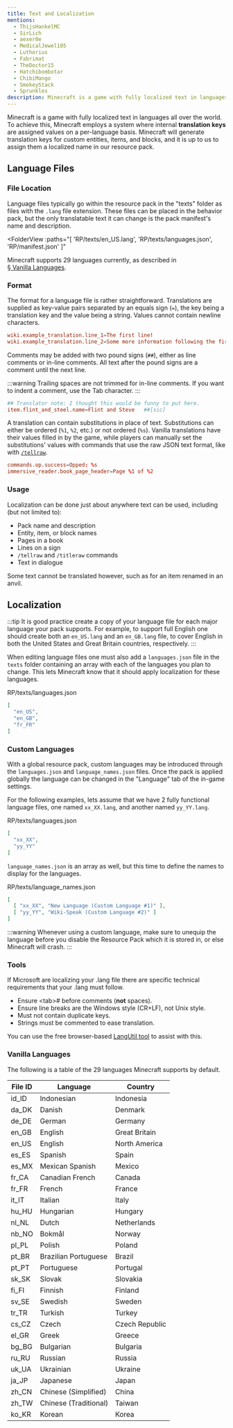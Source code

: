 ```yaml
---
title: Text and Localization
mentions:
  - ThijsHankelMC
  - SirLich
  - aexer0e
  - MedicalJewel105
  - Luthorius
  - Fabrimat
  - TheDoctor15
  - Hatchibombotar
  - ChibiMango
  - SmokeyStack
  - Sprunkles
description: Minecraft is a game with fully localized text in languages all over the world.
---
```


Minecraft is a game with fully localized text in languages all over the world. To achieve this, Minecraft employs a system where internal **translation keys** are assigned values on a per-language basis. Minecraft will generate translation keys for custom entities, items, and blocks, and it is up to us to assign them a localized name in our resource pack.

## Language Files

### File Location

Language files typically go within the resource pack in the "texts" folder as files with the `.lang` file extension. These files can be placed in the behavior pack, but the only translatable text it can change is the pack manifest's name and description.

<FolderView :paths="[
  'RP/texts/en_US.lang',
  'RP/texts/languages.json',
  'RP/manifest.json'
]"
></FolderView>

Minecraft supports 29 languages currently, as described in [§ Vanilla Languages](/concepts/text-and-translations#vanilla-languages).

### Format

The format for a language file is rather straightforward. Translations are supplied as key-value pairs separated by an equals sign (`=`), the key being a translation key and the value being a string. Values cannot contain newline characters.

```toml
wiki.example_translation.line_1=The first line!
wiki.example_translation.line_2=Some more information following the first line.
```

Comments may be added with two pound signs (`##`), either as line comments or in-line comments. All text after the pound signs are a comment until the next line.

:::warning
Trailing spaces are not trimmed for in-line comments. If you want to indent a comment, use the Tab character.
:::

```toml
## Translator note: I thought this would be funny to put here.
item.flint_and_steel.name=Flint and Steve	##[sic]
```

A translation can contain substitutions in place of text. Substitutions can either be ordered (`%1`, `%2`, etc.) or not ordered (`%s`). Vanilla translations have their values filled in by the game, while players can manually set the substitutions' values with commands that use the raw JSON text format, like with [`/tellraw`](/commands/tellraw).

```toml
commands.op.success=Opped: %s
immersive_reader.book_page_header=Page %1 of %2
```

### Usage

Localization can be done just about anywhere text can be used, including (but not limited to):

-   Pack name and description
-   Entity, item, or block names
-   Pages in a book
-   Lines on a sign
-   `/tellraw` and `/titleraw` commands
-   Text in dialogue

Some text cannot be translated however, such as for an item renamed in an anvil.

## Localization

:::tip
It is good practice create a copy of your language file for each major language your pack supports. For example, to support full English one should create both an `en_US.lang` and an `en_GB.lang` file, to cover English in both the United States and Great Britain countries, respectively.
:::

When editing language files one must also add a `languages.json` file in the `texts` folder containing an array with each of the languages you plan to change. This lets Minecraft know that it should apply localization for these languages.

<CodeHeader>RP/texts/languages.json</CodeHeader>

```json
[
  "en_US",
  "en_GB",
  "fr_FR"
]
```

### Custom Languages

With a global resource pack, custom languages may be introduced through the `languages.json` and `language_names.json` files. Once the pack is applied globally the language can be changed in the "Language" tab of the in-game settings.

For the following examples, lets assume that we have 2 fully functional language files, one named `xx_XX.lang`, and another named `yy_YY.lang`.

<CodeHeader>RP/texts/languages.json</CodeHeader>

```json
[
  "xx_XX",
  "yy_YY"
]
```

`language_names.json` is an array as well, but this time to define the names to display for the languages.

<CodeHeader>RP/texts/language_names.json</CodeHeader>

```json
[
  [ "xx_XX", "New Language (Custom Language #1)" ],
  [ "yy_YY", "Wiki-Speak (Custom Language #2)" ]
]
```

:::warning
 Whenever using a custom language, make sure to unequip the language before you disable the Resource Pack which it is stored in, or else Minecraft will crash.
:::

### Tools
If Microsoft are localizing your .lang file there are specific technical requirements that your .lang must follow. 

- Ensure &lt;tab&gt;# before comments (**not** spaces).
- Ensure line breaks are the Windows style (CR+LF), not Unix style.
- Must not contain duplicate keys.
- Strings must be commented to ease translation.

You can use the free browser-based [LangUtil tool](https://langutil.bedrockexplorer.com) to assist with this.

### Vanilla Languages

The following is a table of the 29 languages Minecraft supports by default.

| File ID | Language              | Country        |
|---------|-----------------------|----------------|
| id_ID   | Indonesian            | Indonesia      |
| da_DK   | Danish                | Denmark        |
| de_DE   | German                | Germany        |
| en_GB   | English               | Great Britain  |
| en_US   | English               | North America  |
| es_ES   | Spanish               | Spain          |
| es_MX   | Mexican Spanish       | Mexico         |
| fr_CA   | Canadian French       | Canada         |
| fr_FR   | French                | France         |
| it_IT   | Italian               | Italy          |
| hu_HU   | Hungarian             | Hungary        |
| nl_NL   | Dutch                 | Netherlands    |
| nb_NO   | Bokmål                | Norway         |
| pl_PL   | Polish                | Poland         |
| pt_BR   | Brazilian Portuguese  | Brazil         |
| pt_PT   | Portuguese            | Portugal       |
| sk_SK   | Slovak                | Slovakia       |
| fi_FI   | Finnish               | Finland        |
| sv_SE   | Swedish               | Sweden         |
| tr_TR   | Turkish               | Turkey         |
| cs_CZ   | Czech                 | Czech Republic |
| el_GR   | Greek                 | Greece         |
| bg_BG   | Bulgarian             | Bulgaria       |
| ru_RU   | Russian               | Russia         |
| uk_UA   | Ukrainian             | Ukraine        |
| ja_JP   | Japanese              | Japan          |
| zh_CN   | Chinese (Simplified)  | China          |
| zh_TW   | Chinese (Traditional) | Taiwan         |
| ko_KR   | Korean                | Korea          |

